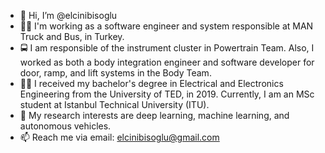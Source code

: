 - 👋 Hi, I’m @elcinibisoglu
- 👩‍💻 I'm working as a software engineer and system responsible at MAN Truck and Bus, in Turkey.
- 🚍 I am responsible of the instrument cluster in Powertrain Team. Also, I worked as both a body integration engineer and software developer for door, ramp, and lift systems in the Body Team. 
- 👩‍🎓 I received my bachelor's degree in Electrical and Electronics Engineering from the University of TED, in 2019. 
     Currently, I am an MSc student at Istanbul Technical University (ITU). 
- 👀 My research interests are deep learning, machine learning, and autonomous vehicles.
- 📫 Reach me via email:
     elcinibisoglu@gmail.com

<!---
elcinibisoglu/elcinibisoglu is a ✨ special ✨ repository because its `README.md` (this file) appears on your GitHub profile.
You can click the Preview link to take a look at your changes.
--->
